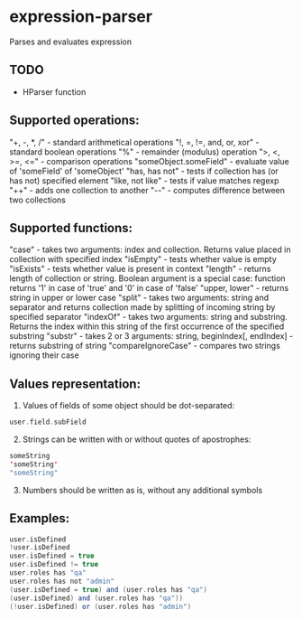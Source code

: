 # expression-parser
 Parses and evaluates expression

## TODO
 + HParser function

## Supported operations: 
 "+, -, *, /" - standard arithmetical operations
 "!, =, !=, and, or, xor" - standard boolean operations
 "%" - remainder (modulus) operation
 ">, <, >=, <=" - comparison operations
 "someObject.someField" - evaluate value of 'someField' of 'someObject'
 "has, has not" - tests if collection has (or has not) specified element 
 "like, not like" - tests if value matches regexp
 "++" - adds one collection to another
 "--" - computes difference between two collections

## Supported functions:
 "case" - takes two arguments: index and collection. Returns value placed in collection with specified index
 "isEmpty" - tests whether value is empty
 "isExists" - tests whether value is present in context
 "length" - returns length of collection or string. Boolean argument is a special case: function returns '1' in case of 'true' and '0' in case of 'false'
 "upper, lower" - returns string in upper or lower case
 "split" - takes two arguments: string and separator and returns collection made by splitting of incoming string by specified separator
 "indexOf" - takes two arguments: string and substring. Returns the index within this string of the first occurrence of the specified substring
 "substr" - takes 2 or 3 arguments: string, beginIndex[, endIndex] - returns substring of string
 "compareIgnoreCase" - compares two strings ignoring their case

## Values representation:
 1. Values of fields of some object should be dot-separated:
 ```scala
 user.field.subField
 ```

 2. Strings can be written with or without quotes of apostrophes:
 ```scala
 someString
 'someString'
 "someString"
 ```

 3. Numbers should be written as is, without any additional symbols

## Examples:
 ```scala
 user.isDefined
 !user.isDefined
 user.isDefined = true 
 user.isDefined != true
 user.roles has "qa"
 user.roles has not "admin"
 (user.isDefined = true) and (user.roles has "qa") 
 (user.isDefined) and (user.roles has "qa")) 
 (!user.isDefined) or (user.roles has "admin")
 ```